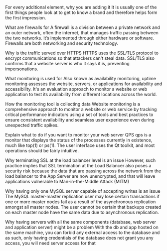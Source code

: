 For every additional element, why you are adding it
It is usually one of the first things people look at to get to know a brand and therefore helps form the first impression. 

What are firewalls for
A firewall is a division between a private network and an outer network, often the internet, that manages traffic passing between the two networks. It’s implemented through either hardware or software. Firewalls are both networking and security technology.

Why is the traffic served over HTTPS
HTTPS uses the SSL/TLS protocol to encrypt communications so that attackers can't steal data. SSL/TLS also confirms that a website server is who it says it is, preventing impersonations.

What monitoring is used for
Also known as availability monitoring, uptime monitoring assesses the website, servers, or applications for availability and accessibility. It's an evaluation approach to monitor a website or web application to test its availability from different locations across the world.

How the monitoring tool is collecting data
Website monitoring is a comprehensive approach to monitor a website or web service by tracking critical performance indicators using a set of tools and best practices to ensure consistent availability and seamless user experience even during unexpected traffic spikes.

Explain what to do if you want to monitor your web server QPS
qps is a monitor that displays the status of the processes currently in existence, much like top(1) or ps(1). The user interface uses the Qt toolkit, and most operations should be fairly intuitive.

Why terminating SSL at the load balancer level is an issue
However, such practice implies that SSL termination at the Load Balancer also poses a security risk because the data that are passing across the network from the load balancer to the App Server are now unencrypted, and that will leave applications vulnerable to Man-in-the-Middle Attack (MITM)

Why having only one MySQL server capable of accepting writes is an issue
The MySQL master-master replication user may lose certain transactions if one or more master nodes fail as a result of the asynchronous replication amongst all master nodes. The user cannot be certain that backups created on each master node have the same data due to asynchronous replication.

Why having servers with all the same components (database, web server and application server) might be a problem
With the db and app hosted on the same machine, you can forbid any external access to the database and as such, only having credentials of the database does not grant you any access, you will need server access for that
